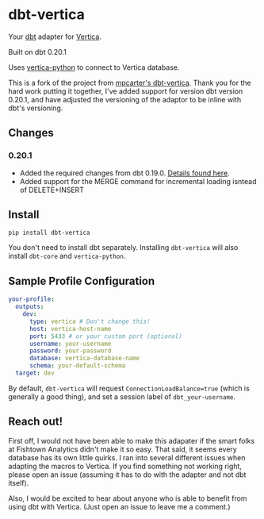 # dbt-vertica

Your [dbt](https://www.getdbt.com/) adapter for [Vertica](https://www.vertica.com/).

Built on dbt 0.20.1

Uses [vertica-python](https://github.com/vertica/vertica-python) to connect to Vertica database. 

This is a fork of the project from [mpcarter's dbt-vertica](https://github.com/mpcarter/dbt-vertica). Thank you for the hard work putting it together, I've added support for version dbt version 0.20.1, and have adjusted the versioning of the adaptor to be inline with dbt's versioning.

## Changes

### 0.20.1
- Added the required changes from dbt 0.19.0. [Details found here](https://docs.getdbt.com/docs/guides/migration-guide/upgrading-to-0-19-0#for-dbt-plugin-maintainers).
- Added support for the MERGE command for incremental loading isntead of DELETE+INSERT

## Install

```
pip install dbt-vertica
```

You don't need to install dbt separately. Installing `dbt-vertica` will also install `dbt-core` and `vertica-python`.

## Sample Profile Configuration

```yaml
your-profile:
  outputs:
    dev:
      type: vertica # Don't change this!
      host: vertica-host-name
      port: 5433 # or your custom port (optional)
      username: your-username
      password: your-password
      database: vertica-database-name
      schema: your-default-schema
  target: dev
```

By default, `dbt-vertica` will request `ConnectionLoadBalance=true` (which is generally a good thing), and set a session label of `dbt_your-username`. 

## Reach out!

First off, I would not have been able to make this adapater if the smart folks at Fishtown Analytics didn't make it so easy. That said, it seems every database has its own little quirks. I ran into several different issues when adapting the macros to Vertica. If you find something not working right, please open an issue (assuming it has to do with the adapter and not dbt itself). 

Also, I would be excited to hear about anyone who is able to benefit from using dbt with Vertica. (Just open an issue to leave me a comment.)
